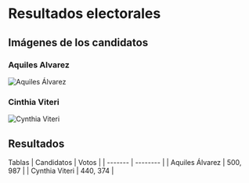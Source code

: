 # Resultados electorales 

## Imágenes de los candidatos
### Aquiles Alvarez
![Aquiles Álvarez](/ruta/a/la/imagen.jpg)
### Cinthia Viteri
![Cynthia Viteri]([f65e60fa88c21f217db950214c43b2fe](https://www.google.com/url?sa=i&url=https%3A%2F%2Fwww.sisepuedeecuador.com%2Fcynthia-viteri-jimenez%2F&psig=AOvVaw1R14gQDOqa_AHMkGcSUiQJ&ust=1676226694220000&source=images&cd=vfe&ved=0CBAQjRxqFwoTCJDE-5aNjv0CFQAAAAAdAAAAABAf).jpg)

## Resultados 

Tablas 
| Candidatos | Votos   |
| ------- | -------- |
| Aquiles Álvarez  | 500, 987   |
| Cynthia Viteri   | 440, 374   |
